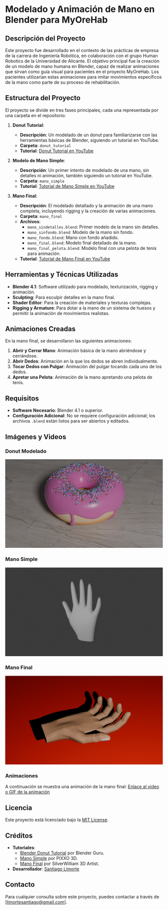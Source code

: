 # Modelado y Animación de Mano en Blender para MyOreHab

## Descripción del Proyecto

Este proyecto fue desarrollado en el contexto de las prácticas de empresa de la carrera de Ingeniería Robótica, en colaboración con el grupo Human Robotics de la Universidad de Alicante. El objetivo principal fue la creación de un modelo de mano humana en Blender, capaz de realizar animaciones que sirvan como guía visual para pacientes en el proyecto MyOreHab. Los pacientes utilizarían estas animaciones para imitar movimientos específicos de la mano como parte de su proceso de rehabilitación.

## Estructura del Proyecto

El proyecto se divide en tres fases principales, cada una representada por una carpeta en el repositorio:

1. **Donut Tutorial**:
   - **Descripción**: Un modelado de un donut para familiarizarse con las herramientas básicas de Blender, siguiendo un tutorial en YouTube.
   - **Carpeta**: `donut_tutorial`
   - **Tutorial**: [Donut Tutorial en YouTube](https://youtu.be/B0J27sf9N1Y?si=I66uXb5myvBVIiyr)

2. **Modelo de Mano Simple**:
   - **Descripción**: Un primer intento de modelado de una mano, sin detalles ni animación, también siguiendo un tutorial en YouTube.
   - **Carpeta**: `mano_simple`
   - **Tutorial**: [Tutorial de Mano Simple en YouTube](https://youtu.be/__H-gAxCDts?si=-oRYWrjbxJMW5hKn)

3. **Mano Final**:
   - **Descripción**: El modelado detallado y la animación de una mano completa, incluyendo rigging y la creación de varias animaciones. 
   - **Carpeta**: `mano_final`
   - **Archivos**:
     - `mano_sindetalles.blend`: Primer modelo de la mano sin detalles.
     - `mano_sinfondo.blend`: Modelo de la mano sin fondo.
     - `mano_fondo.blend`: Mano con fondo añadido.
     - `mano_final.blend`: Modelo final detallado de la mano.
     - `mano_final_pelota.blend`: Modelo final con una pelota de tenis para animación.
   - **Tutorial**: [Tutorial de Mano Final en YouTube](https://youtu.be/Qw_Xq5M2oF4?si=0oK1hnq22RlCgCWW)

## Herramientas y Técnicas Utilizadas

- **Blender 4.1**: Software utilizado para modelado, texturización, rigging y animación.
- **Sculpting**: Para esculpir detalles en la mano final.
- **Shader Editor**: Para la creación de materiales y texturas complejas.
- **Rigging y Armature**: Para dotar a la mano de un sistema de huesos y permitir la animación de movimientos realistas.

## Animaciones Creadas

En la mano final, se desarrollaron las siguientes animaciones:

1. **Abrir y Cerrar Mano**: Animación básica de la mano abriéndose y cerrándose.
2. **Abrir Dedos**: Animación en la que los dedos se abren individualmente.
3. **Tocar Dedos con Pulgar**: Animación del pulgar tocando cada uno de los dedos.
4. **Apretar una Pelota**: Animación de la mano apretando una pelota de tenis.

## Requisitos

- **Software Necesario**: Blender 4.1 o superior.
- **Configuración Adicional**: No se requiere configuración adicional; los archivos `.blend` están listos para ser abiertos y editados.

## Imágenes y Videos

### Donut Modelado
![Donut Modelado](donut_tutorial/donut.png)

### Mano Simple
![Mano Simple](mano_simple/mano_simple.png)

### Mano Final
![Mano Final](mano_final/mano.png)

### Animaciones
A continuación se muestra una animación de la mano final:
[Enlace al video o GIF de la animación](mano_final/animaciones/dedospulgar.mp4)

## Licencia

Este proyecto está licenciado bajo la [MIT License](LICENSE).

## Créditos

- **Tutoriales**: 
  - [Blender Donut Tutorial](https://youtu.be/B0J27sf9N1Y?si=I66uXb5myvBVIiyr) por Blender Guru.
  - [Mano Simple](https://youtu.be/__H-gAxCDts?si=-oRYWrjbxJMW5hKn) por PIXXO 3D.
  - [Mano Final](https://youtu.be/Qw_Xq5M2oF4?si=0oK1hnq22RlCgCWW) por SilverWilliam 3D Artist.
- **Desarrollador**: [Santiago Limorte](https://www.linkedin.com/in/limortesantiago/)

## Contacto

Para cualquier consulta sobre este proyecto, puedes contactar a través de [limortesantiago@gmail.com].

